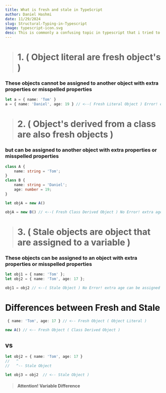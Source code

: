 ```yaml
---
title: What is fresh and stale in TypeScript
author: Daniel Hashmi
date: 11/29/2024
slug: Structural-Typing-in-Typescript
image: typescript-icon.svg
desc: This is commonly a confusing topic in typescript that i tried to cover and make things a little bit clear, This short blog explains the difference between fresh and stale in typescript...
---
```



> # 1. ( Object literal are fresh object's ) 
### These objects cannot be assigned to another object with extra properties or misspelled properties 


```typescript
let a = { name: 'Tom' }
a = { name: 'Daniel', age: 19 } // <--( Fresh Literal Object ) Error! extra age does not exist in ( Object a )
```

> # 2. ( Object's derived from a class are also fresh objects )
### but can be assigned to another object with extra properties or misspelled properties 

```ts
class A {
    name: string = 'Tom';
}
class B {
    name: string = 'Daniel';
    age: number = 19;
}

let objA = new A() 

objA = new B() // <--( Fresh Class Derived Object ) No Error! extra age can be assigned if all required properties are available but cannot be accessed directly, using conditions will be needed! ( instanceof )
```

> # 3. ( Stale objects are object that are assigned to a variable )
### These objects can be assigned to an object with extra properties or misspelled properties

```ts
let obj1 = { name: 'Tom' };
let obj2 = { name: 'Tom', age: 17 };

obj1 = obj2 // <--( Stale Object ) No Error! extra age can be assigned if all required properties are available but cannot  be accessed directly but still there other ways to access age property ( as  or <> ) <-- Type Casting etc...
```
# Differences between Fresh and Stale
```ts
 { name: 'Tom', age: 17 } // <-- Fresh Object ( Object Literal )
```
```ts
new A() // <-- Fresh Object ( Class Derived Object )
```
## vs

```ts
let obj2 = { name: 'Tom', age: 17 }
//   ^
//   ^-- Stale Object
```
```ts
let obj3 = obj2  // <-- Stale Object ) 
```

> #### Attention! Variable Difference

